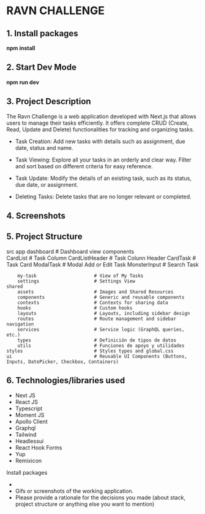 
# RAVN CHALLENGE

## 1. Install packages
**npm install**


## 2. Start Dev Mode
**npm run dev**

## 3. Project Description

The Ravn Challenge is a web application developed with Next.js that allows users to manage their tasks efficiently. It offers complete CRUD (Create, Read, Update and Delete) functionalities for tracking and organizing tasks.

- Task Creation: Add new tasks with details such as assignment, due date, status and name.

- Task Viewing: Explore all your tasks in an orderly and clear way. Filter and sort based on different criteria for easy reference.

- Task Update: Modify the details of an existing task, such as its status, due date, or assignment.

- Deleting Tasks: Delete tasks that are no longer relevant or completed.

## 4. Screenshots

## 5. Project Structure

src
    app
        dashboard                   # Dashboard view
            components        
                CardList            # Task Column
                    CardListHeader  # Task Colunn Header
                    CardTask        # Task Card
                ModalTask           # Modal Add or Edit Task
                MonsterInput        # Search Task

        my-task                     # View of My Tasks
        settings                    # Settings View
    shared
        assets                      # Images and Shared Resources
        components                  # Generic and reusable components
        contexts                    # Contexts for sharing data
        hooks                       # Custom hooks
        layouts                     # Layouts, including sidebar design
        routes                      # Route management and sidebar navigation
        services                    # Service logic (GraphQL queries, etc.)
        types                       # Definición de tipos de datos
        utils                       # Funciones de apoyo y utilidades
    styles                          # Styles types and global.css
    ui                              # Reusable UI Components (Buttons, Inputs, DatePicker, Checkbox, Containers)

## 6. Technologies/libraries used

- Next JS
- React JS
- Typescript
- Moment JS
- Apollo Client
- Graphql
- Tailwind
- Headlessui
- React Hook Forms
- Yup
- Remixicon





Install packages

- 
- Gifs or screenshots of the working application.
- Please provide a rationale for the decisions you made (about stack, project structure or anything else you want to mention)

